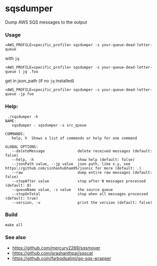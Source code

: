 # sqsdumper

Dump AWS SQS messages to the output

### Usage
```shell
<AWS_PROFILE=specific_profile> sqsdumper -s your-queue-dead-letter-queue 
```
with `jq`

```shell
<AWS_PROFILE=specific_profile> sqsdumper -s your-queue-dead-letter-queue | jq .foo
```

get in json_path (if no `jq` installed)

```shell
<AWS_PROFILE=specific_profile> sqsdumper -s your-queue-dead-letter-queue -jp foo
```


### Help:

```shell
 ./sqsdumper -h                                                                                                 
NAME:
   sqsdumper - sqsdumper -s src_queue

COMMANDS:
   help, h  Shows a list of commands or help for one command

GLOBAL OPTIONS:
   --deleteMessage               delete received messages (default: false)
   --help, -h                    show help (default: false)
   --jsonPath value, --jp value  json path, like x.y, see https://github.com/sinhashubham95/jsonic for more (default: .)
   --raw                         dump entire raw messages (default: false)
   --stopAfter value             stop after N messages processed (default: 0)
   --queueName value, -s value   the source queue
   --stopOnTotal                 stop when all messages processed (default: true)
   --version, -v                 print the version (default: false)

```

### Build

```shell
make all
```

### See also

 * https://github.com/mercury2269/sqsmover
 * https://github.com/prashanthpai/sqscat
 * https://github.com/farbodsalimi/go-sqs-wrapper